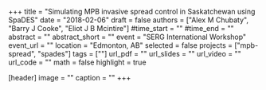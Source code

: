 +++
title = "Simulating MPB invasive spread control in Saskatchewan using SpaDES"
date = "2018-02-06"
draft = false
authors = ["Alex M Chubaty", "Barry J Cooke", "Eliot J B Mcintire"]
#time_start = ""
#time_end = ""
abstract = ""
abstract_short = ""
event = "SERG International Workshop"
event_url = ""
location = "Edmonton, AB"
selected = false
projects = ["mpb-spread", "spades"]
tags = [""]
url_pdf = ""
url_slides = ""
url_video = ""
url_code = ""
math = false
highlight = true

[header]
image = ""
caption = ""
+++
